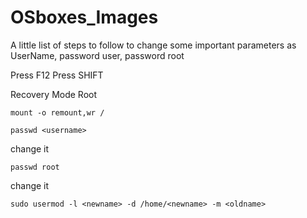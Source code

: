 # OSboxes_Images
A little list of steps to follow to change some important parameters as UserName, password user, password root

Press F12
Press SHIFT

Recovery Mode
Root
```
mount -o remount,wr /
```
```
passwd <username>
```
change it
```
passwd root
```
  change it
```  
sudo usermod -l <newname> -d /home/<newname> -m <oldname>
```
